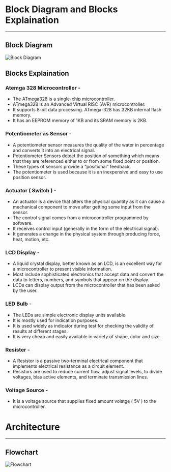 # Block Diagram and Blocks Explaination
-----------------------------------------------------------------------------------------------------------------------------------------------------------------------------------

Block Diagram
-----------------------------------------------------------------------------------------------------------------------------------------------------------------------------------
![Block Diagram](https://user-images.githubusercontent.com/98872937/157183542-9c5f32e8-a323-48c8-b796-510cb3d93d21.jpg) 

Blocks Explaination
-----------------------------------------------------------------------------------------------------------------------------------------------------------------------------------

### Atemga 328 Microcontroller - 
* The ATmega328 is a single-chip microcontroller. 
* ATmega328 is an Advanced Virtual RISC (AVR) microcontroller. 
* It supports 8-bit data processing. ATmega-328 has 32KB internal flash memory.
* It has an EEPROM memory of 1KB and its SRAM memory is 2KB. 

### Potentiometer as Sensor - 
* A potentiometer sensor measures the quality of the water in percentage and converts it into an electrical signal.
* Potentiometer Sensors detect the position of something which means that they are referenced either to or from some fixed point or position. 
* These types of sensors provide a “positional” feedback.
* The potentiometer is used because it is an inexpensive and easy to use position sensor. 

### Actuator ( Switch ) - 
* An actuator is a device that alters the physical quantity as it can cause a mechanical component to move after getting some input from the sensor.
* The control signal comes from a microcontroller programmed by software. 
* It receives control input (generally in the form of the electrical signal).
* It generates a change in the physical system through producing force, heat, motion, etc. 

### LCD Display - 
* A liquid crystal display, better known as an LCD, is an excellent way for a microcontroller to present visible information. 
* Most include sophisticated electronics that accept data and convert the data to letters, numbers, and symbols that appear on the display. 
* LCDs can display output from the microcontroller that has been asked by the user. 

### LED Bulb - 
* The LEDs are simple electronic display units available.
* It is mostly used for indication purposes. 
* It is used widely as indicator during test for checking the validity of results at different stages.
* It is very cheap and easily available in variety of shape, color and size. 

### Resister - 
* A Resistor is a passive two-terminal electrical component that implements electrical resistance as a circuit element.
* Resistors are used to reduce current flow, adjust signal levels, to divide voltages, bias active elements, and terminate transmission lines. 

### Voltage Source - 
* It is a voltage source that supplies fixed amount volatge ( 5V ) to the microcontroller. 

# Architecture
----------------------------------------------------------------------------------------------------------------------------------------------------------------------------------- 

Flowchart
-----------------------------------------------------------------------------------------------------------------------------------------------------------------------------------

![Flowchart](https://user-images.githubusercontent.com/98872937/157205724-60a6339e-1189-4457-b37d-00daa75069ae.jpg) 






